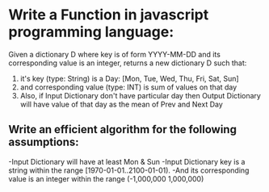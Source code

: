 # Write a Function in javascript programming language:

Given a dictionary D where key is of form YYYY-MM-DD and its corresponding value is an integer, returns a new dictionary D such that:
1) it's key (type: String) is a Day: [Mon, Tue, Wed, Thu, Fri, Sat, Sun] 
2) and corresponding value (type: INT) is sum of values on that day
3) Also, if Input Dictionary don't have particular day then Output Dictionary will have value of that day as the mean of Prev and Next Day 

## Write an efficient algorithm for the following assumptions:
-Input Dictionary will have at least Mon & Sun
-Input Dictionary key is a string within the range [1970-01-01..2100-01-01).
-And its corresponding value is an integer within the range (-1,000,000 1,000,000)
